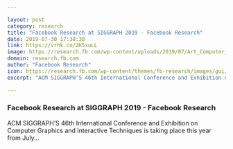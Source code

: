 ```yaml
---

layout: post
category: research
title: "Facebook Research at SIGGRAPH 2019 - Facebook Research"
date: 2019-07-30 17:38:30
link: https://vrhk.co/2K5xuLL
image: https://research.fb.com/wp-content/uploads/2019/07/Art_Computer_Classic-campus_slats2.jpg
domain: research.fb.com
author: "Facebook Research"
icon: https://research.fb.com/wp-content/themes/fb-research/images/gui/facebook.ico
excerpt: "ACM SIGGRAPH’S 46th International Conference and Exhibition on Computer Graphics and Interactive Techniques is taking place this year from July…"

---
```


### Facebook Research at SIGGRAPH 2019 - Facebook Research

ACM SIGGRAPH’S 46th International Conference and Exhibition on Computer Graphics and Interactive Techniques is taking place this year from July…